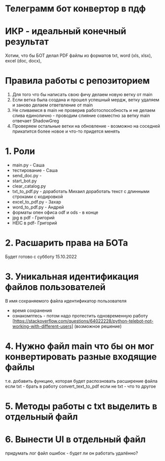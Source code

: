 # Телеграмм бот конвертор в пдф

# ИКР - идеальный конечный результат

Хотим, что бы БОТ делал PDF файлы
из форматов txt, word (xls, xlsx), excel (doc, docx),

# Правила работы с репозиторием

1. Для того что бы написать свою фичу делаем новую ветку от main
2. Если ветка была создана и прошел успешный мердж, ветку удаляем и заново делаем ответвление от main
3. Не сливаемся в main не проверив работоспособность и не делаем слива единолично - проводим слияние совместно за ветку
   main отвечает ShadowGreg
4. Проверяем остальные ветки на обновление - возможно на соседней прикатится более новое и что-то придется менять

# 1. Роли

* main.py - Саша
* тестирование - Саша
* send_doc.py -
* start_bot.py
* clear_catalog.py
* txt_to_pdf.py - доработать Михаил доработать текст с длинными строками с кодировкой
* excel_to_pdf.py - Захар
* word_to_pdf.py - Андрей
* форматы опен офиса odf и ods - в конце
* jpg в pdf - Григорий
* HEIC в pdf- Григорий

# 2. Расшарить права на БОТа
Будет готово с субботу 15.10.2022
# 3. Уникальная идентификация файлов пользователей

В имя сохраняемого файла идентификатор пользователя

+ время сохранения
+ ознакомптесь - потом надо протестить одновременную
  работу [https://stackoverflow.com/questions/64022228/python-telebot-not-working-with-different-users] (возможное
  решение)

# 4. Нужно файл main что бы он мог конвертировать разные входящие файлы

т.е. добавить функцию, которая будет распозновать расширение файла
если txt - брать в работу convert_text_to_pdf
если не txt - что то другое

# 5. Методы работы с txt выделить в отдельный файл

# 6. Вынести UI в отдельный файл

придумать лог файл ошибок - будет ли он работать удалённо? 




